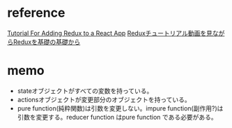 # reference
[Tutorial For Adding Redux to a React App](https://code.likeagirl.io/tutorial-for-adding-redux-to-a-react-app-1a94cc1738e5)
[Reduxチュートリアル動画を見ながらReduxを基礎の基礎から](https://qiita.com/insight3110/items/4d212ecef6992e8eaee5)

# memo
- stateオブジェクトがすべての変数を持っている。
- actionsオブジェクトが変更部分のオブジェクトを持っている。
- pure function(純粋関数)は引数を変更しない。impure function(副作用?)は引数を変更する。reducer function はpure function である必要がある。
